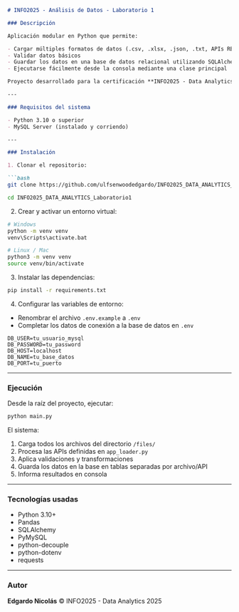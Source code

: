````markdown
# INFO2025 - Análisis de Datos - Laboratorio 1

### Descripción

Aplicación modular en Python que permite:

- Cargar múltiples formatos de datos (.csv, .xlsx, .json, .txt, APIs REST)
- Validar datos básicos
- Guardar los datos en una base de datos relacional utilizando SQLAlchemy
- Ejecutarse fácilmente desde la consola mediante una clase principal

Proyecto desarrollado para la certificación **INFO2025 - Data Analytics**.

---

### Requisitos del sistema

- Python 3.10 o superior
- MySQL Server (instalado y corriendo)

---

### Instalación

1. Clonar el repositorio:

```bash
git clone https://github.com/ulfsenwoodedgardo/INFO2025_DATA_ANALYTICS_Laboratorio1.git

cd INFO2025_DATA_ANALYTICS_Laboratorio1
````

2. Crear y activar un entorno virtual:

```bash
# Windows
python -m venv venv
venv\Scripts\activate.bat

# Linux / Mac
python3 -m venv venv
source venv/bin/activate
```

3. Instalar las dependencias:

```bash
pip install -r requirements.txt
```

4. Configurar las variables de entorno:

* Renombrar el archivo `.env.example` a `.env`
* Completar los datos de conexión a la base de datos en `.env`

```env
DB_USER=tu_usuario_mysql
DB_PASSWORD=tu_password
DB_HOST=localhost
DB_NAME=tu_base_datos
DB_PORT=tu_puerto
```

---

### Ejecución

Desde la raíz del proyecto, ejecutar:

```bash
python main.py
```

El sistema:

1. Carga todos los archivos del directorio `/files/`
2. Procesa las APIs definidas en `app_loader.py`
3. Aplica validaciones y transformaciones
4. Guarda los datos en la base en tablas separadas por archivo/API
5. Informa resultados en consola

---

### Tecnologías usadas

* Python 3.10+
* Pandas
* SQLAlchemy
* PyMySQL
* python-decouple
* python-dotenv
* requests

---

### Autor

**Edgardo Nicolás**
© INFO2025 - Data Analytics 2025
